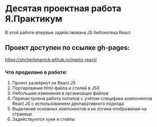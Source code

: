 # Десятая проектная работа Я.Практикум

В этой работе впервые задействована JS библиотека React

## Проект доступен по ссылке gh-pages:

https://shcherbinanick.github.io/mesto-react/

### Что проделано в работе:

1. Проект развёрнут на React.JS
2. Портирование html-файла и стилей в JSX
3. Небольшие изменения в организации файлов
4. Перенастроена работа попапов с учётом специфики компонентов React.JS c использованием декларативного подхода
4. Выделение основных компонентов и их логика отображения на странице
5. Задействуются хуки и стейты
